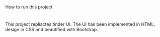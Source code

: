 #
How to run this project
#

This project repliactes tinder UI. The UI has been implemented in HTML, design in CSS and beautified with Bootstrap. 
